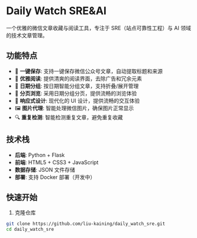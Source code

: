 # Daily Watch SRE&AI

一个优雅的微信文章收藏与阅读工具，专注于 SRE（站点可靠性工程）与 AI 领域的技术文章管理。

## 功能特点

- 🚀 **一键保存**: 支持一键保存微信公众号文章，自动提取标题和来源
- 📱 **优雅阅读**: 提供清爽的阅读界面，去除广告和冗余元素
- 📅 **日期分组**: 按日期智能分组文章，支持折叠/展开管理
- 🔄 **分页浏览**: 采用日期分组分页，提供流畅的浏览体验
- 🎨 **响应式设计**: 现代化的 UI 设计，提供流畅的交互体验
- 🖼️ **图片代理**: 智能处理微信图片，确保图片正常显示
- 🔍 **重复检测**: 智能检测重复文章，避免重复收藏

## 技术栈

- **后端**: Python + Flask
- **前端**: HTML5 + CSS3 + JavaScript
- **数据存储**: JSON 文件存储
- **部署**: 支持 Docker 部署（开发中）

## 快速开始

1. 克隆仓库
```bash
git clone https://github.com/liu-kaining/daily_watch_sre.git
cd daily_watch_sre